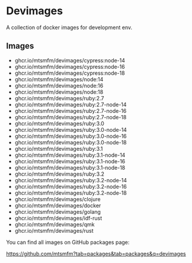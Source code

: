 # Devimages

A collection of docker images for development env.

## Images

- ghcr.io/mtsmfm/devimages/cypress:node-14
- ghcr.io/mtsmfm/devimages/cypress:node-16
- ghcr.io/mtsmfm/devimages/cypress:node-18
- ghcr.io/mtsmfm/devimages/node:14
- ghcr.io/mtsmfm/devimages/node:16
- ghcr.io/mtsmfm/devimages/node:18
- ghcr.io/mtsmfm/devimages/ruby:2.7
- ghcr.io/mtsmfm/devimages/ruby:2.7-node-14
- ghcr.io/mtsmfm/devimages/ruby:2.7-node-16
- ghcr.io/mtsmfm/devimages/ruby:2.7-node-18
- ghcr.io/mtsmfm/devimages/ruby:3.0
- ghcr.io/mtsmfm/devimages/ruby:3.0-node-14
- ghcr.io/mtsmfm/devimages/ruby:3.0-node-16
- ghcr.io/mtsmfm/devimages/ruby:3.0-node-18
- ghcr.io/mtsmfm/devimages/ruby:3.1
- ghcr.io/mtsmfm/devimages/ruby:3.1-node-14
- ghcr.io/mtsmfm/devimages/ruby:3.1-node-16
- ghcr.io/mtsmfm/devimages/ruby:3.1-node-18
- ghcr.io/mtsmfm/devimages/ruby:3.2
- ghcr.io/mtsmfm/devimages/ruby:3.2-node-14
- ghcr.io/mtsmfm/devimages/ruby:3.2-node-16
- ghcr.io/mtsmfm/devimages/ruby:3.2-node-18
- ghcr.io/mtsmfm/devimages/clojure
- ghcr.io/mtsmfm/devimages/docker
- ghcr.io/mtsmfm/devimages/golang
- ghcr.io/mtsmfm/devimages/idf-rust
- ghcr.io/mtsmfm/devimages/qmk
- ghcr.io/mtsmfm/devimages/rust

You can find all images on GitHub packages page:

https://github.com/mtsmfm?tab=packages&tab=packages&q=devimages
